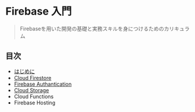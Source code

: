 # Firebase 入門

> Firebaseを用いた開発の基礎と実務スキルを身につけるためのカリキュラム

## 目次
- [はじめに](./README_1.md)
- [Cloud Firestore](./README_1.md)
- [Firebase Authantication](./README_1.md#Lesson6)
- [Cloud Storage](./README_2.md)
- Cloud Functions
- Firebase Hosting